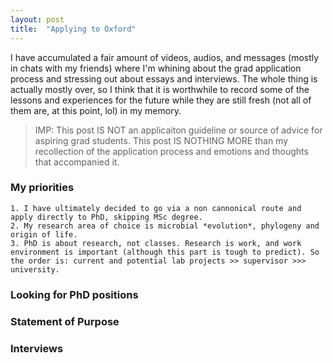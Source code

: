 ```yaml
---
layout: post
title:  "Applying to Oxford"
---
```


I have accumulated a fair amount of videos, audios, and messages (mostly in chats with my friends) where I'm whining about the grad application process and stressing out about essays and interviews. The whole thing is actually mostly over, so I think that it is worthwhile to record some of the lessons and experiences for the future while they are still fresh (not all of them are, at this point, lol) in my memory.

> IMP: This post IS NOT an applicaiton guideline or source of advice for aspiring grad students. This post IS NOTHING MORE than my recollection of the application process and emotions and thoughts that accompanied it.

### My priorities
    1. I have ultimately decided to go via a non cannonical route and apply directly to PhD, skipping MSc degree.
    2. My research area of choice is microbial *evolution*, phylogeny and origin of life.
    3. PhD is about research, not classes. Research is work, and work environment is important (although this part is tough to predict). So the order is: current and potential lab projects >> supervisor >>> university.

### Looking for PhD positions


### Statement of Purpose

### Interviews
